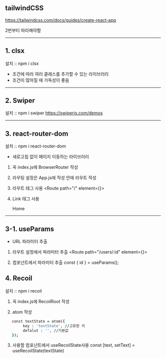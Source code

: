 ## tailwindCSS

https://tailwindcss.com/docs/guides/create-react-app

2번부터 따라해야함

---

## 1. clsx

설치 :: npm i clsx

- 조건에 따라 여러 클래스를 추가할 수 있는 라이브러리
- 조건이 많아질 때 가독성이 좋음

---

## 2. Swiper

설치 :: npm i swiper
https://swiperjs.com/demos

---

## 3. react-router-dom

설치 :: npm i react-router-dom

- 새로고침 없이 페이지 이동하는 라이브러리

1. 꼭 index.js에 BrowserRouter 작성
    <BrowserRouter>

2. 라우팅 설정은 App.js에 작성
    <Routes>안에 라우트 작성

3. 라우트 태그 사용
    <Route path="/" element={<Home />}>

4. Link 태그 사용
    <Link to="/">Home</Link>

---

## 3-1. useParams

- URL 파라미터 추출

1. 라우트 설정에서 파라미터 추출
    <Route path="/users/:id" element={<UserDetail />}>

2. 컴포넌트에서 파라미터 추출
    const { id } = useParams();

## 4. Recoil

설치 :: npm i recoil

1. 꼭 index.js에 RecoilRoot 작성

2. atom 작성

```bash
   const textState = atom({
        key : 'textState', //고유한 키
        defalut : '', //기본값
   });
```   

3. 사용할 컴포넌트에서 useRecoilState사용
   const [text, setText] = useRecoilState(textState)